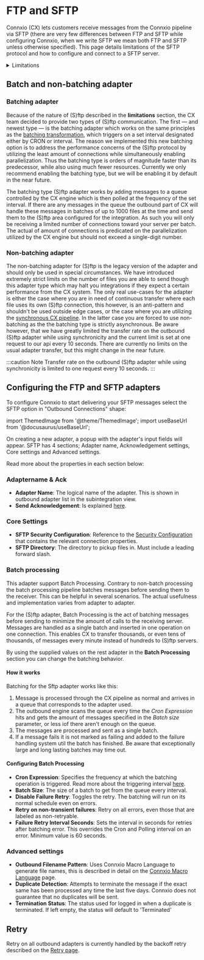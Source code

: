 # FTP and SFTP

Connxio (CX) lets customers receive messages from the Connxio pipeline via SFTP (there are very few differences between FTP and SFTP while configuring Connxio, when we write SFTP we mean both FTP and SFTP unless otherwise specified). This page details limitations of the SFTP protocol and how to configure and connect to a SFTP server.

<details>
    <summary>Limitations</summary>
    <p>
There are several limitations inherent to the (S)ftp protocols. First and foremost (S)ftp servers are notoriously bad at handling connections, this mens that Connxio has to handle constant connection interruptions. Another limitation is traffic. (S)ftp has problems with handling a lot of connections at the same time and will, in many circumstances, shut down completely when overwhelmed. All this culminates in a very unstable server connection which we try to cope with in every way possible. We have used an enormous amount of resources to make our (S)ftp adapter as stable as possible since we know our customers have legacy systems that demands the continued usage of the protocols. We always recommend that you use other, more stable protocols if possible, but if you need to pick up (S)ftp files at some point we are very proud of our adapter, and it *does* represent the best possible solution for picking files from SFTP. Also note that (S)ftp is slow and not designed for en-masse transfer of files. Contact our integration experts for solutions to mitigate file transfer issues on large batches or severs with high traffic.
<br />
<br />
To address these limitations in the best way possible we have added the [batching adapter](#batching-adapter) which works on a performance-focused principle.
    </p>
</details>

## Batch and non-batching adapter

### Batching adapter

Because of the nature of (S)ftp described in the **limitations** section, the CX team decided to provide two types of (S)ftp communication. The first — and newest type — is the batching adapter which works on the same principles as the [batching transformation](/integrations/transformation/batching), which triggers on a set interval designated either by CRON or interval. The reason we implemented this new batching option is to address the performance concerns of the (S)ftp protocol by utilizing the least amount of connections while simultaneously enabling parallelization. Thus the batching type is orders of magnitude faster than its predecessor, while also using much fewer resources. Currently we only recommend enabling the batching type, but we will be enabling it by default in the near future.

The batching type (S)ftp adapter works by adding messages to a queue controlled by the CX engine which is then polled at the frequency of the set interval. If there are any messages in the queue the outbound part of CX will handle these messages in batches of up to 1000 files at the time and send them to the (S)ftp area configured for the integration. As such you will only be receiving a limited number of connections toward your server per batch. The actual of amount of connections is predicated on the parallelization utilized by the CX engine but should not exceed a single-digit number.

### Non-batching adapter

The non-batching adapter for (S)ftp is the legacy version of the adapter and should only be used in special circumstances. We have introduced extremely strict limits on the number of files you are able to send though this adapter type which may halt you integrations if they expect a certain performance from the CX system. The only real use-cases for the adapter is either the case where you are in need of continuous transfer where each file uses its own (S)ftp connection, this however, is an anti-pattern and shouldn't be used outside edge cases, or the case where you are utilizing the [synchronous CX pipeline](/integrations/synchronous). In the latter case you are forced to use non-batching as the the batching type is strictly asynchronous. Be aware however, that we have greatly limited the transfer rate on the outbound (S)ftp adapter while using synchronicity and the current limit is set at one request to our api every 10 seconds. There are currently no limits on the usual adapter transfer, but this might change in the near future.

:::caution Note
Transfer rate on the outbound (S)ftp adapter while using synchronicity is limited to one request every 10 seconds.
:::

## Configuring the FTP and SFTP adapters

To configure Connxio to start delivering your SFTP messages select the SFTP option in "Outbound Connections" shape:

import ThemedImage from '@theme/ThemedImage';
import useBaseUrl from '@docusaurus/useBaseUrl';

<div style={{maxWidth: '400px'}}>
  <ThemedImage
    alt="outbound connections"
    sources={{
      light: useBaseUrl('/img/docs/outbound/outbound-connection-light.webp'),
      dark: useBaseUrl('/img/docs/outbound/outbound-connection-dark.webp#dark-only'),
    }}
  />
</div>

On creating a new adapter, a popup with the adapter's input fields will appear.
SFTP has 4 sections; Adapter name, Acknowledgement settings, Core settings and Advanced settings.

<div style={{maxWidth: '400px'}}>
  <ThemedImage
    alt="properties"
    sources={{
      light: useBaseUrl('/img/docs/outbound/outbound-sections-light.webp'),
      dark: useBaseUrl('/img/docs/outbound/outbound-sections-dark.webp#dark-only'),
    }}
  />
</div>

Read more about the properties in each section below:

### Adaptername & Ack

- **Adapter Name**: The logical name of the adapter. This is shown in outbound adapter list in the subintegration view.
- **Send Acknowledgement**: Is explained [here](/integrations/adapters/outbound/Acknowledgment).

### Core Settings
<div style={{maxWidth: '400px'}}>
  <ThemedImage
    alt="sftp core"
    sources={{
      light: useBaseUrl('/img/docs/outbound/sftp-core-light.webp'),
      dark: useBaseUrl('/img/docs/outbound/sftp-core-dark.webp#dark-only'),
    }}
  />
</div>

- **SFTP Security Configuration**: Reference to the [Security Configuration](/connxio-portal/security-configurations) that contains the relevant connection properties.
- **SFTP Directory**: The directory to pickup files in. Must include a leading forward slash.

### Batch processing

This adapter support Batch Processing. Contrary to non-batch processing the batch processing pipeline batches messages before sending them to the receiver. This can be helpful in several scenarios. The actual usefulness and implementation varies from adapter to adapter.

For the (S)ftp adapter, Batch Processing is the act of batching messages before sending to minimize the amount of calls to the receiving server. Messages are handled as a single batch and inserted in one operation on one connection. This enables CX to transfer thousands, or even tens of thousands, of messages every minute instead of hundreds to (S)ftp servers.

By using the supplied values on the rest adapter in the **Batch Processing** section you can change the batching behavior.

#### How it works

Batching for the Sftp adapter works like this:

1. Message is processed through the CX pipeline as normal and arrives in a queue that corresponds to the adapter used.
2. The outbound engine scans the queue every time the *Cron Expression* hits and gets the amount of messages specified in the *Batch size* parameter, or less iof there aren't enough on the queue.
3. The messages are processed and sent as a single batch.
4. If a message fails it is not marked as failing and added to the failure handling system util the batch has finished. Be aware that exceptionally large and long lasting batches may time out.

#### Configuring Batch Processing

<div style={{maxWidth: '400px'}}>
  <ThemedImage
    alt="sftp advanced"
    sources={{
      light: useBaseUrl('/img/docs/outbound/rest-batch-processing-light.webp'),
      dark: useBaseUrl('/img/docs/outbound/rest-batch-processing-dark.webp#dark-only'),
    }}
  />
</div>

- **Cron Expression**: Specifies the frequency at which the batching operation is triggered. Read more about the triggering interval [here](/integrations/triggering-interval).
- **Batch Size**: The size of a batch to get from the queue every interval.
- **Disable Failure Retry**: Toggles the retry. The batching will run on its normal schedule even on errors.
- **Retry on non-transient failures**: Retry on all errors, even those that are labeled as non-retryable.
- **Failure Retry Interval Seconds**: Sets the interval in seconds for retries after batching error. This overrides the Cron and Polling interval on an error. Minimum value is 60 seconds.

### Advanced settings

<div style={{maxWidth: '400px'}}>
  <ThemedImage
    alt="sftp advanced"
    sources={{
      light: useBaseUrl('/img/docs/outbound/sftp-advanced-light.webp'),
      dark: useBaseUrl('/img/docs/outbound/sftp-advanced-dark.webp#dark-only'),
    }}
  />
</div>

- **Outbound Filename Pattern**: Uses Connxio Macro Language to generate file names, this is described in detail on the [Connxio Macro Language](/integrations/cxmal/connxio-macro-language) page.
- **Duplicate Detection**: Attempts to terminate the message if the exact same has been processed any time the last five days. Connxio does not guarantee that no duplicates will be sent.
- **Termination Status**: The status used for logged in when a duplicate is terminated. If left empty, the status will default to 'Terminated'

## Retry

Retry on all outbound adapters is currently handled by the backoff retry described on the [Retry page](/integrations/retry).
